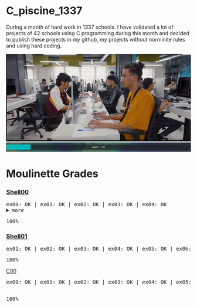 # C_piscine_1337

During a month of hard work in 1337 schools. I have validated a lot of projects of 42 schools using C programming during this month and decided to publish these projects in my github, my projects without norminite rules and using hard coding.

<img src="https://github.com/wmBolles/C-piscine-1337/blob/main/images/Screenshot%202023-08-27%20120959.png">
<img src="https://github.com/wmBolles/C-piscine-1337/blob/main/images/Screenshot%202023-08-28%20210910.png">

<style>
  .no-newline {
    white-space: nowrap;
  }
</style>

  <h1>Moulinette Grades</h1>

### <a href="https://github.com/wmBolles/C-piscine-1337/tree/main/shell00"> Shell00</a>
<pre>
ex00: OK | ex01: OK | ex02: OK | ex03: OK | ex04: OK <details class="no-newline"><summary class="no-newline">more</summary> ex05: OK | ex06: OK | ex07: OK | ex08: OK | ex09: OK </details></pre>
  <pre class="no-newline">100%</pre>

### <a href="https://github.com/wmBolles/C-piscine-1337/tree/main/shell01">Shell01</a>
  <pre>ex01: OK | ex02: OK | ex03: OK | ex04: OK | ex05: OK | ex06: OK | ex07: OK | ex08: OK</pre><pre>100%</pre>

  <a href="https://github.com/wmBolles/C-piscine-1337/tree/main/c00">C00</a>
  <pre>
ex00: OK | ex01: OK | ex02: OK | ex03: OK | ex04: OK | ex05: OK | ex06: OK | ex07: OK | ex08: OK
  </pre>
  <pre>100%</pre>
